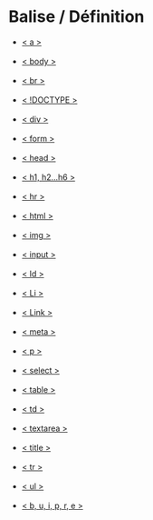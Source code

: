 <!DOCTYPE html>
<html>
    
<head>
        <meta charset="utf-8" />
        <title>Index</title>

</head>
    
<body>

<h1><FONT-size= "19pt"> Balise / Définition </FONT></h1>

<ul>
<li> <a href="file:///C:/Users/acsjo/Documents/Index-Balise/essais.md"> < a > </a> </li>
<br>
<li> <a href="file:///C:/Users/acsjo/Documents/Index-Balise/essais.md"> < body > </a> </li>
<br>
<li> <a href="file:///C:/Users/acsjo/Documents/Index-Balise/essais.md"> < br > </a> </li>
<br>
<li> <a href="file:///C:/Users/acsjo/Documents/Index-Balise/essais.md"> < !DOCTYPE > </a> </li>
<br>
<li> <a href="file:///C:/Users/acsjo/Documents/Index-Balise/essais.md"> < div > </a> </li>
<br>
<li> <a href="file:///C:/Users/acsjo/Documents/Index-Balise/essais.md"> < form > </a> </li>
<br>
<li> <a href="file:///C:/Users/acsjo/Documents/Index-Balise/essais.md"> < head > </a> </li>
<br>
<li> <a href="file:///C:/Users/acsjo/Documents/Index-Balise/essais.md"> < h1, h2...h6 > </a> </li>
<br>
<li> <a href="file:///C:/Users/acsjo/Documents/Index-Balise/essais.md"> < hr > </a> </li>
<br>
<li> <a href="file:///C:/Users/acsjo/Documents/Index-Balise/essais.md"> < html > </a> </li>
<br>
<li> <a href="file:///C:/Users/acsjo/Documents/Index-Balise/essais.md"> < img > </a> </li>
<br>
<li> <a href="file:///C:/Users/acsjo/Documents/Index-Balise/essais.md"> < input > </a> </li>
<br>
<li> <a href="file:///C:/Users/acsjo/Documents/Index-Balise/essais.md"> < Id > </a> </li>
<br>
<li> <a href="file:///C:/Users/acsjo/Documents/Index-Balise/essais.md"> < Li > </a> </li>
<br>
<li> <a href="file:///C:/Users/acsjo/Documents/Index-Balise/essais.md"> < Link > </a> </li>
<br>
<li> <a href="file:///C:/Users/acsjo/Documents/Index-Balise/essais.md"> < meta > </a> </li>
<br>
<li> <a href="file:///C:/Users/acsjo/Documents/Index-Balise/essais.md"> < p > </a> </li>
<br>
<li> <a href="file:///C:/Users/acsjo/Documents/Index-Balise/essais.md"> < select > </a> </li>
<br>
<li> <a href="file:///C:/Users/acsjo/Documents/Index-Balise/essais.md"> < table > </a> </li>
<br>
<li> <a href="file:///C:/Users/acsjo/Documents/Index-Balise/essais.md"> < td > </a> </li>
<br>
<li> <a href="file:///C:/Users/acsjo/Documents/Index-Balise/essais.md"> < textarea > </a> </li>
<br>
<li> <a href="file:///C:/Users/acsjo/Documents/Index-Balise/essais.md"> < title > </a> </li>
<br>
<li> <a href="file:///C:/Users/acsjo/Documents/Index-Balise/essais.md"> < tr > </a> </li>
<br>
<li> <a href="file:///C:/Users/acsjo/Documents/Index-Balise/essais.md"> < ul > </a> </li>
<br>
<li> <a href="file:///C:/Users/acsjo/Documents/Index-Balise/essais.md"> < b, u, i, p, r, e > </a> </li>
</div>
</ul>

